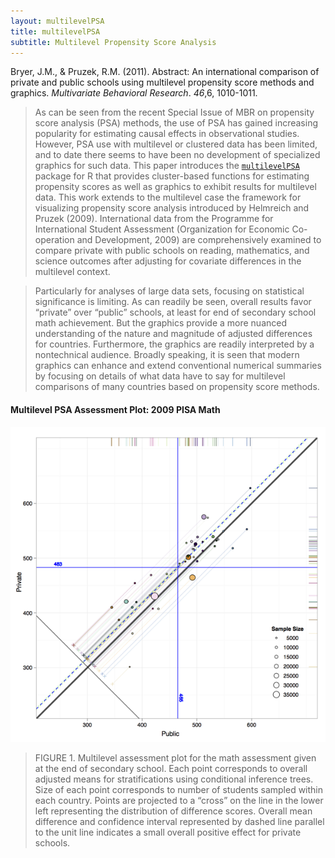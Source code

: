 ```yaml
---
layout: multilevelPSA
title: multilevelPSA
subtitle: Multilevel Propensity Score Analysis
---
```


Bryer, J.M., & Pruzek, R.M. (2011). Abstract: An international comparison of private and public schools using multilevel propensity score methods and graphics. *Multivariate Behavioral Research*. *46*,6, 1010-1011.

> As can be seen from the recent Special Issue of MBR on propensity score analysis (PSA) methods, the use of PSA has gained increasing popularity for estimating causal effects in observational studies. However, PSA use with multilevel or clustered data has been limited, and to date there seems to have been no development of specialized graphics for such data. This paper introduces the [`multilevelPSA`](http://jbryer.github.com/multilevelPSA) package for R that provides cluster-based functions for estimating propensity scores as well as graphics to exhibit results for multilevel data. This work extends to the multilevel case the framework for visualizing propensity score analysis introduced by Helmreich and Pruzek (2009). International data from the Programme for International Student Assessment (Organization for Economic Co-operation and Development, 2009) are comprehensively examined to compare private with public schools on reading, mathematics, and science outcomes after adjusting for covariate differences in the multilevel context.

> Particularly for analyses of large data sets, focusing on statistical significance is limiting. As can readily be seen, overall results favor “private” over “public” schools, at least for end of secondary school math achievement. But the graphics provide a more nuanced understanding of the nature and magnitude of adjusted differences for countries. Furthermore, the graphics are readily interpreted by a nontechnical audience. Broadly speaking, it is seen that modern graphics can enhance and extend conventional numerical summaries by focusing on details of what data have to say for multilevel comparisons of many countries based on propensity score methods.

#### Multilevel PSA Assessment Plot: 2009 PISA Math
![Math multilevelPSA Asssessment Plot](Math-CircPSA.png "Multilevel PSA Assessment Plot: Math")

>FIGURE 1. Multilevel assessment plot for the math assessment given at the end of secondary school. Each point corresponds to overall adjusted means for stratifications using conditional inference trees. Size of each point corresponds to number of students sampled within each country. Points are projected to a “cross” on the line in the lower left representing the distribution of difference scores. Overall mean difference and confidence interval represented by dashed line parallel to the unit line indicates a small overall positive effect for private schools.